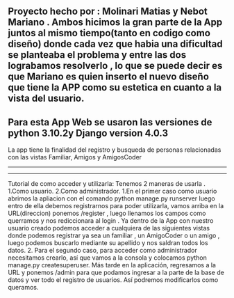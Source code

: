 Proyecto hecho por :
Molinari Matias y Nebot Mariano .
Ambos hicimos la gran parte de la App juntos al mismo tiempo(tanto en codigo como diseño) donde cada vez que habia una dificultad se planteaba el problema  y  entre las dos lograbamos resolverlo , lo que se puede decir es que Mariano es  quien inserto el nuevo diseño que tiene  la APP como su estetica en cuanto a la vista del usuario.
-------------------------------------------------------------------
Para esta App Web se usaron las versiones de python  3.10.2y Django version 4.0.3
-------------------------------------------------------------------

La app tiene la finalidad del registro y busqueda de personas relacionadas con las vistas Familiar, Amigos y AmigosCoder


-------------------------------------------------------------------

-------------------------------------------------------------------

Tutorial de como acceder y utilizarla:
Tenemos 2 maneras de usarla .
1.Como usuario.
2.Como administrador.
1.En el primer caso como usuario abrimos la apliacion con el comando python manage.py runserver luego entro de ella debemos registrarnos para poder utilizarla, vamos arriba en la URL(direccion) ponemos /register , luego llenamos los campos como querramos y nos rediccionara al login .
Ya dentro de la App con nuestro usuario creado podemos acceder a cualquiera de las siguientes vistas donde podemos registrar ya sea un familiar , un AmigoCoder o un amigo , luego podemos buscarlo mediante su apellido y nos saldran todos los datos.
2. Para el segundo caso, para acceder como administrador necesitamos crearlo, así que vamos a la consola y colocamos python manage.py createsuperuser.
Más tarde en la aplicación, regresamos a la URL y ponemos /admin para que podamos ingresar a la parte de la base de datos y ver todo el registro de usuarios.
Así podremos modificarlos como queramos.